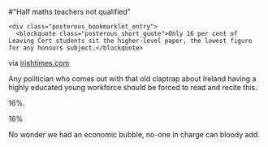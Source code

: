 #"Half maths teachers not qualified"


    <div class="posterous_bookmarklet_entry">
      <blockquote class="posterous_short_quote">Only 16 per cent of Leaving Cert students sit the higher-level paper, the lowest figure for any honours subject.</blockquote>

<div class="posterous_quote_citation">via <a href="http://www.irishtimes.com/newspaper/breaking/2010/0216/breaking50.html">irishtimes.com</a></div>
    <p>Any politician who comes out with that old claptrap about Ireland having a highly educated young workforce should be forced to read and recite this. 
</p><p>16%.
</p><p>16%
</p><p>No wonder we had an economic bubble, no-one in charge can bloody add.</p></div>
  